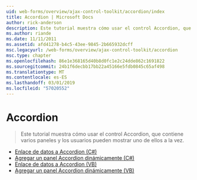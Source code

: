 ```yaml
---
uid: web-forms/overview/ajax-control-toolkit/accordion/index
title: Accordion | Microsoft Docs
author: rick-anderson
description: Este tutorial muestra cómo usar el control Accordion, que contiene varios paneles y los usuarios pueden mostrar uno de ellos a la vez.
ms.author: riande
ms.date: 11/11/2011
ms.assetid: afd41278-b4c5-43ee-9845-2b665932dcff
msc.legacyurl: /web-forms/overview/ajax-control-toolkit/accordion
msc.type: chapter
ms.openlocfilehash: 86e1e368165d40b8d0fc1e2c24dde862c1691822
ms.sourcegitcommit: 24b1f6decbb17bb22a45166e5fdb0845c65af498
ms.translationtype: MT
ms.contentlocale: es-ES
ms.lasthandoff: 03/01/2019
ms.locfileid: "57020552"
---
```

<a name="accordion"></a>Accordion
====================
> Este tutorial muestra cómo usar el control Accordion, que contiene varios paneles y los usuarios pueden mostrar uno de ellos a la vez.


- [Enlace de datos a Accordion (C#)](databinding-to-an-accordion-cs.md)
- [Agregar un panel Accordion dinámicamente (C#)](dynamically-adding-an-accordion-pane-cs.md)
- [Enlace de datos a Accordion (VB)](databinding-to-an-accordion-vb.md)
- [Agregar un panel Accordion dinámicamente (VB)](dynamically-adding-an-accordion-pane-vb.md)
